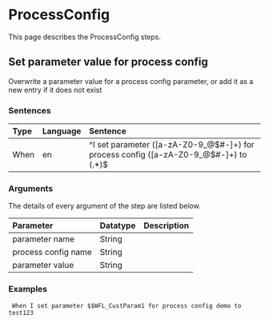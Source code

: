# ProcessConfig
This page describes the ProcessConfig steps.

## Set parameter value for process config
Overwrite a parameter value for a process config parameter, or add it as a new entry if it does not exist


### Sentences
| Type          | Language         | Sentence      |
|:---           |:---              |:---           |
| When | en | ^I set parameter ([a-zA-Z0-9_@$#-]+) for process config ([a-zA-Z0-9_@$#-]+) to (.*)$ |


### Arguments
The details of every argument of the step are listed below.

| Parameter    | Datatype          | Description          |
|:---          |:---               |:---                  |
|parameter name | String |  |
|process config name | String |  |
|parameter value | String |  |

### Examples


```gherkin
 When I set parameter $$WFL_CustParam1 for process config demo to test123
```


